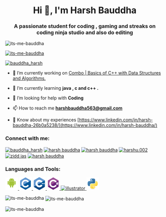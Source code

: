 <h1 align="center">Hi 👋, I'm Harsh Bauddha</h1>
<h3 align="center">A passionate student for coding , gaming and streaks on coding ninja studio and also do editing</h3>

<p align="left"> <img src="https://komarev.com/ghpvc/?username=its-me-bauddha&label=Profile%20views&color=0e75b6&style=flat" alt="its-me-bauddha" /> </p>

<p align="left"> <a href="https://github.com/ryo-ma/github-profile-trophy"><img src="https://github-profile-trophy.vercel.app/?username=its-me-bauddha" alt="its-me-bauddha" /></a> </p>

<p align="left"> <a href="https://twitter.com/bauddha_harsh" target="blank"><img src="https://img.shields.io/twitter/follow/bauddha_harsh?logo=twitter&style=for-the-badge" alt="bauddha_harsh" /></a> </p>

- 🔭 I’m currently working on [Combo | Basics of C++ with Data Structures and Algorithms.](https://classroom.codingninjas.com/app/classroom/courses?enter-tooltip=false)

- 🌱 I’m currently learning **java , c and c++ .**

- 🤝 I’m looking for help with **Coding**

- 📫 How to reach me **harshbauddha563@gmail.com**

- 📄 Know about my experiences [https://www.linkedin.com/in/harsh-bauddha-26b0a5238/](https://www.linkedin.com/in/harsh-bauddha/)



<h3 align="left">Connect with me:</h3>
<p align="left">
<a href="https://twitter.com/bauddha_harsh" target="blank"><img align="center" src="https://raw.githubusercontent.com/rahuldkjain/github-profile-readme-generator/master/src/images/icons/Social/twitter.svg" alt="bauddha_harsh" height="30" width="40" /></a>
<a href="https://linkedin.com/in/harsh bauddha" target="blank"><img align="center" src="https://raw.githubusercontent.com/rahuldkjain/github-profile-readme-generator/master/src/images/icons/Social/linked-in-alt.svg" alt="harsh bauddha" height="30" width="40" /></a>
<a href="https://fb.com/harsh bauddha" target="blank"><img align="center" src="https://raw.githubusercontent.com/rahuldkjain/github-profile-readme-generator/master/src/images/icons/Social/facebook.svg" alt="harsh bauddha" height="30" width="40" /></a>
<a href="https://instagram.com/harshu.002" target="blank"><img align="center" src="https://raw.githubusercontent.com/rahuldkjain/github-profile-readme-generator/master/src/images/icons/Social/instagram.svg" alt="harshu.002" height="30" width="40" /></a>
<a href="https://www.youtube.com/c/zidd ias" target="blank"><img align="center" src="https://raw.githubusercontent.com/rahuldkjain/github-profile-readme-generator/master/src/images/icons/Social/youtube.svg" alt="zidd ias" height="30" width="40" /></a>
<a href="https://www.hackerrank.com/harsh bauddha" target="blank"><img align="center" src="https://raw.githubusercontent.com/rahuldkjain/github-profile-readme-generator/master/src/images/icons/Social/hackerrank.svg" alt="harsh bauddha" height="30" width="40" /></a>
</p>

<h3 align="left">Languages and Tools:</h3>
<p align="left"> <a href="https://developer.android.com" target="_blank" rel="noreferrer"> <img src="https://raw.githubusercontent.com/devicons/devicon/master/icons/android/android-original-wordmark.svg" alt="android" width="40" height="40"/> </a> <a href="https://www.cprogramming.com/" target="_blank" rel="noreferrer"> <img src="https://raw.githubusercontent.com/devicons/devicon/master/icons/c/c-original.svg" alt="c" width="40" height="40"/> </a> <a href="https://www.w3schools.com/cpp/" target="_blank" rel="noreferrer"> <img src="https://raw.githubusercontent.com/devicons/devicon/master/icons/cplusplus/cplusplus-original.svg" alt="cplusplus" width="40" height="40"/> </a> <a href="https://www.w3schools.com/cs/" target="_blank" rel="noreferrer"> <img src="https://raw.githubusercontent.com/devicons/devicon/master/icons/csharp/csharp-original.svg" alt="csharp" width="40" height="40"/> </a> <a href="https://www.adobe.com/in/products/illustrator.html" target="_blank" rel="noreferrer"> <img src="https://www.vectorlogo.zone/logos/adobe_illustrator/adobe_illustrator-icon.svg" alt="illustrator" width="40" height="40"/> </a> <a href="https://www.python.org" target="_blank" rel="noreferrer"> <img src="https://raw.githubusercontent.com/devicons/devicon/master/icons/python/python-original.svg" alt="python" width="40" height="40"/> </a> </p>

<p><img align="left" src="https://github-readme-stats.vercel.app/api/top-langs?username=its-me-bauddha&show_icons=true&locale=en&layout=compact" alt="its-me-bauddha" /></p>

<p>&nbsp;<img align="center" src="https://github-readme-stats.vercel.app/api?username=its-me-bauddha&show_icons=true&locale=en" alt="its-me-bauddha" /></p>

<p><img align="center" src="https://github-readme-streak-stats.herokuapp.com/?user=its-me-bauddha&" alt="its-me-bauddha" /></p>
